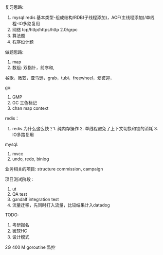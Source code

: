 复习思路:
1. mysql redis 基本类型-组成结构/RDB(子线程添加)，AOF(主线程添加)/单线程-IO多路复用
2. 网络 tcp/http/https/http 2.0/grpc
3. 算法题
4. 程序设计题


做题思路:
1. map
2. 数组: 双指针，前序和, 


谷歌，微软，亚马逊，grab，tubi，freewheel，爱彼迎，

go:
1. GMP
2. GC 三色标记
3. chan map context

redis：
1. redis 为什么这么快？1. 纯内存操作 2. 单线程避免了上下文切换和锁的消耗 3. IO多路复用

mysql:
1. mvcc
2. undo, redo, binlog

业务相关的项目: structure commission, campaign




项目测试阶段：
1. ut
2. QA test
3. gandalf integration test
4. 流量迁移，先同时打入流量，比较结果计入datadog




TODO:
1. 考研报名
2. 微软HC
3. 设计模式


2G 400 M
goroutine 监控